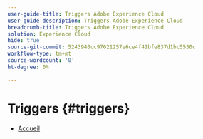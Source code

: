 ```yaml
---
user-guide-title: Triggers Adobe Experience Cloud
user-guide-description: Triggers Adobe Experience Cloud
breadcrumb-title: Triggers Adobe Experience Cloud
solution: Experience Cloud
hide: true
source-git-commit: 5243940cc97621257e6ce4f41bfe837d1bc5530c
workflow-type: tm+mt
source-wordcount: '0'
ht-degree: 0%

---
```


# Triggers {#triggers}

* [Accueil](home.md)
